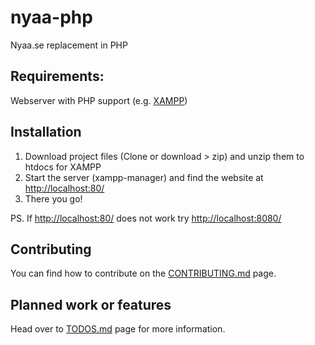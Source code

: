# nyaa-php
Nyaa.se replacement in PHP

## Requirements:
Webserver with PHP support (e.g. [XAMPP](https://www.apachefriends.org/index.html))

## Installation
1. Download project files (Clone or download > zip) and unzip them to htdocs for XAMPP
2. Start the server (xampp-manager) and find the website at [http://localhost:80/](http://localhost:80/)
3. There you go!

PS. If [http://localhost:80/](http://localhost:80/) does not work try [http://localhost:8080/](http://localhost:8080/)

## Contributing
You can find how to contribute on the [CONTRIBUTING.md](./CONTRIBUTING.md) page.

## Planned work or features
Head over to [TODOS.md](./TODOS.md) page for more information.

